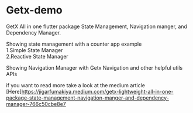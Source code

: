 # Getx-demo
 
GetX All in one flutter package State Management, Navigation manger, and Dependency Manager.

Showing state management with a counter app  example<br/>
    1.Simple State Manager<br/>
    2.Reactive State Manager<br/>

Showing Navigation Manager with Getx  Navigation and other helpful utils APIs

if you want to read more take a look at the medium article [Here]https://jigarfumakiya.medium.com/getx-lightweight-all-in-one-package-state-management-navigation-manger-and-dependency-manager-766c50cbe8e7 